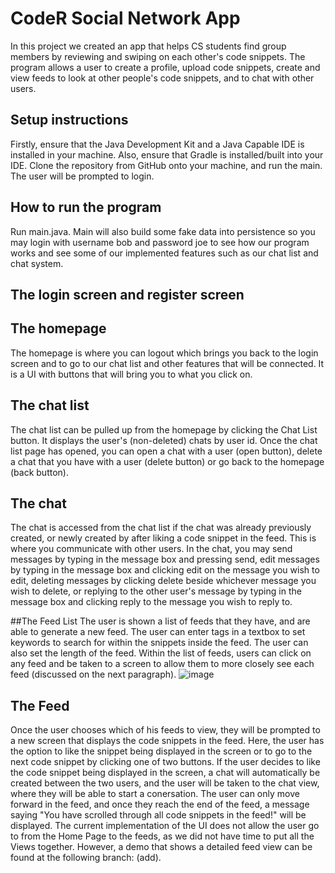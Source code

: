 

# CodeR Social Network App
In this project we created an app that helps CS students find group members by reviewing and swiping on each other's code snippets. The program allows a user to create a profile, upload code snippets, create and view feeds to look at other people's code snippets, and to chat with other users. 

## Setup instructions 
Firstly, ensure that the Java Development Kit and a Java Capable IDE is installed in your machine. Also, ensure that Gradle is installed/built into your IDE.
Clone the repository from GitHub onto your machine, and run the main. The user will be prompted to login. 

## How to run the program 
Run main.java. Main will also build some fake data into persistence so you may login with username bob and password joe to see how our program works and see some of our implemented features such as our chat list and chat system. 

## The login screen and register screen


## The homepage
The homepage is where you can logout which brings you back to the login screen and to go to our chat list and other features that will be connected. It is a UI with buttons that will bring you to what you click on.

## The chat list
The chat list can be pulled up from the homepage by clicking the Chat List button. It displays the user's (non-deleted) 
chats by user id. Once the chat list page has opened, you can open a chat with a user (open button), delete a chat that 
you have with a user (delete button) or go back to the homepage (back button).

## The chat
The chat is accessed from the chat list if the chat was already previously created, or newly created by after liking a code snippet in the feed. This is where you communicate with other users. In the chat, you may send messages by typing in the message box and pressing send, edit messages by typing in the message box and clicking edit on the message you wish to edit, deleting messages by clicking delete beside whichever message you wish to delete, or replying to the other user's message by typing in the message box and clicking reply to the message you wish to reply to.

##The Feed List
The user is shown a list of feeds that they have, and are able to generate a new feed. The user can enter tags in a textbox to set keywords to search for within the snippets inside the feed. The user can also set the length of the feed. Within the list of feeds, users can click on any feed and be taken to a screen to allow them to more closely see each feed (discussed on the next paragraph). 
![image](https://user-images.githubusercontent.com/46763768/206085545-39dc982f-31f1-4a77-a986-660c7bcb65a8.png)



## The Feed
Once the user chooses which of his feeds to view, they will be prompted to a new screen that displays the code snippets in the feed. Here, the user has the option to like the snippet being displayed in the screen or to go to the next code snippet by clicking one of two buttons. If the user decides to like the code snippet being displayed in the screen, a chat will automatically be created between the two users, and the user will be taken to the chat view, where they will be able to start a conersation. The user can only move forward in the feed, and once they reach the end of the feed, a message saying "You have scrolled through all code snippets in the feed!" will be displayed. The current implementation of the UI does not allow the user go to from the Home Page to the feeds, as we did not have time to put all the Views together. However, a demo that shows a detailed feed view can be found at the following branch: (add). 



